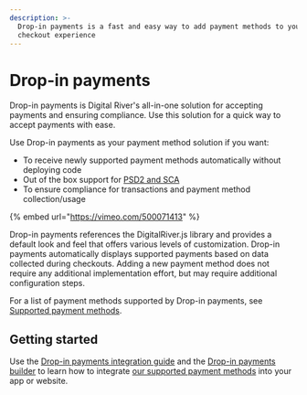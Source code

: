 ```yaml
---
description: >-
  Drop-in payments is a fast and easy way to add payment methods to your store’s
  checkout experience
---
```


# Drop-in payments

Drop-in payments is Digital River's all-in-one solution for accepting payments and ensuring compliance. Use this solution for a quick way to accept payments with ease.

Use Drop-in payments as your payment method solution if you want:

* To receive newly supported payment methods automatically without deploying code
* Out of the box support for [PSD2 and SCA](../../psd2-and-sca/)
* To ensure compliance for transactions and payment method collection/usage

{% embed url="https://vimeo.com/500071413" %}

Drop-in payments references the DigitalRiver.js library and provides a default look and feel that offers various levels of customization. Drop-in payments automatically displays supported payments based on data collected during checkouts. Adding a new payment method does not require any additional implementation effort, but may require additional configuration steps.

For a list of payment methods supported by Drop-in payments, see [Supported payment methods](../../supported-payment-methods/).

## Getting started <a href="#before-you-begin" id="before-you-begin"></a>

Use the [Drop-in payments integration guide](drop-in-integration-guide.md) and the [Drop-in payments builder](https://drapi.io/drop-in-builder/) to learn how to integrate [our supported payment methods](../../supported-payment-methods/) into your app or website.
